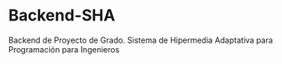 # Backend-SHA
Backend de Proyecto de Grado. Sistema de Hipermedia Adaptativa para Programación para Ingenieros
